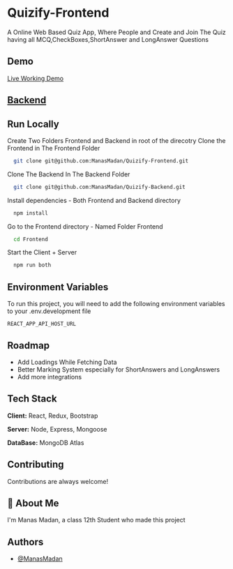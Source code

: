 
# Quizify-Frontend

A Online Web Based Quiz App, Where People and Create and Join The Quiz having all MCQ,CheckBoxes,ShortAnswer and LongAnswer Questions


## Demo
[Live Working Demo](https://quizify-manas.netlify.app/)

  
## [Backend](https://github.com/ManasMadan/Quizify-Backend)

## Run Locally

Create Two Folders Frontend and Backend in root of the direcotry
Clone the Frontend in The Frontend Folder
```bash
  git clone git@github.com:ManasMadan/Quizify-Frontend.git
```
Clone The Backend In The Backend Folder
```bash
  git clone git@github.com:ManasMadan/Quizify-Backend.git
```
Install dependencies - Both Frontend and Backend directory
```bash
  npm install
```
Go to the Frontend directory - Named Folder Frontend
```bash
  cd Frontend
```
Start the Client + Server
```bash
  npm run both
```

  
## Environment Variables

To run this project, you will need to add the following environment variables to your .env.development file

`REACT_APP_API_HOST_URL`


  
## Roadmap
- Add Loadings While Fetching Data
- Better Marking System especially for ShortAnswers and LongAnswers
- Add more integrations

  
## Tech Stack

**Client:** React, Redux, Bootstrap

**Server:** Node, Express, Mongoose

**DataBase:** MongoDB Atlas

  
## Contributing

Contributions are always welcome!


  
## 🚀 About Me
I'm Manas Madan, a class 12th Student who made this project

  
## Authors

- [@ManasMadan](https://github.com/ManasMadan)

  